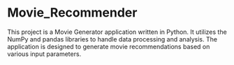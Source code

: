 # Movie_Recommender
 This project is a Movie Generator application written in Python. It utilizes the NumPy and pandas libraries to handle data processing and analysis. The application is designed to generate movie recommendations based on various input parameters.


